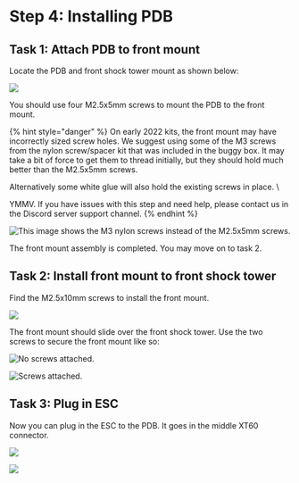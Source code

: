 # Step 4: Installing PDB

## Task 1: Attach PDB to front mount

Locate the PDB and front shock tower mount as shown below:

![](../../.gitbook/assets/IMG\_5943.JPEG)

You should use four M2.5x5mm screws to mount the PDB to the front mount.

{% hint style="danger" %}
On early 2022 kits, the front mount may have incorrectly sized screw holes. We suggest using some of the M3 screws from the nylon screw/spacer kit that was included in the buggy box. It may take a bit of force to get them to thread initially, but they should hold much better than the M2.5x5mm screws.&#x20;

Alternatively some white glue will also hold the existing screws in place. \


YMMV. If you have issues with this step and need help, please contact us in the Discord server support channel.
{% endhint %}

![This image shows the M3 nylon screws instead of the M2.5x5mm screws.](../../.gitbook/assets/IMG\_5947.JPEG)

The front mount assembly is completed. You may move on to task 2.

## Task 2: Install front mount to front shock tower

Find the M2.5x10mm screws to install the front mount.

![](../../.gitbook/assets/IMG\_5948.JPEG)

The front mount should slide over the front shock tower. Use the two screws to secure the front mount like so:

![No screws attached.](../../.gitbook/assets/IMG\_5950.JPEG)

![Screws attached.](../../.gitbook/assets/IMG\_5951.JPEG)

## Task 3: Plug in ESC

Now you can plug in the ESC to the PDB. It goes in the middle XT60 connector.

![](../../.gitbook/assets/IMG\_5955.JPEG)

![](../../.gitbook/assets/IMG\_5956.JPEG)

